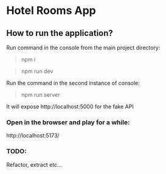 # Hotel Rooms App

## How to run the application?

Run command in the console from the main project directory:

> npm i

> npm run dev

Run the command in the second instance of console:

> npm run server

It will expose http://localhost:5000 for the fake API

### Open in the browser and play for a while:

http://localhost:5173/

### TODO:

Refactor, extract etc...
